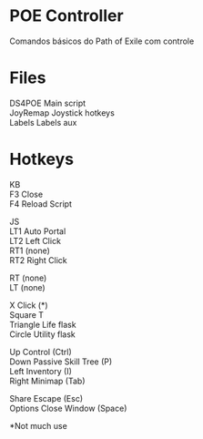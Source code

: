 # POE Controller

Comandos básicos do Path of Exile com controle  

# Files

DS4POE      Main script  
JoyRemap    Joystick hotkeys  
Labels      Labels aux  

# Hotkeys

KB  
F3 Close  
F4 Reload Script  

JS  
LT1 Auto Portal  
LT2 Left Click  
RT1 (none)  
RT2 Right Click  

RT  (none)  
LT  (none)  

X         Click (*)  
Square    T  
Triangle  Life flask  
Circle    Utility flask  

Up    Control (Ctrl)  
Down  Passive Skill Tree (P)  
Left  Inventory (I)  
Right Minimap (Tab)  

Share     Escape (Esc)  
Options   Close Window (Space)  

*Not much use  